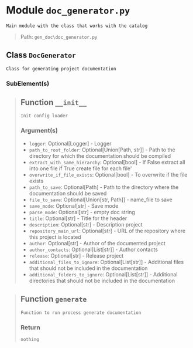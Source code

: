 # Module `doc_generator.py`
```text
Main module with the class that works with the catalog
```

> Path: `gen_doc\doc_generator.py`
## Class `DocGenerator`
```text
Class for generating project documentation
```

### SubElement(s)
 > ## Function  `__init__`
 > ```text
 > Init config loader
 > ```
 > 
 > ### Argument(s)
 > + `logger`: Optional[Logger] - Logger
 > + `path_to_root_folder`: Optional[Union[Path, str]] - Path to the directory for which the
 > documentation should be compiled
 > + `extract_with_same_hierarchy`: Optional[bool] - If False extract all into one file
 > if True create file for each file'
 > + `overwrite_if_file_exists`: Optional[bool] - To overwrite if the file exists
 > + `path_to_save`: Optional[Path] - Path to the directory where the documentation
 > should be saved
 > + `file_to_save`: Optional[Union[str, Path]] - name_file to save
 > + `save_mode`: Optional[str] - Save mode
 > + `parse_mode`: Optional[str] - empty doc string
 > + `title`: Optional[str] - Title for the header
 > + `description`: Optional[str] - Description project
 > + `repository_main_url`: Optional[str] - URL of the repository where this project
 > is located
 > + `author`: Optional[str] - Author of the documented project
 > + `author_contacts`: Optional[List[str]] - Author contacts
 > + `release`: Optional[str] - Release project
 > + `additional_files_to_ignore`: Optional[List[str]] - Additional files that should not
 > be included in the documentation
 > + `additional_folders_to_ignore`: Optional[List[str]] - Additional directories that should
 > not be included in the documentation
 > ## Function  `generate`
 > ```text
 > Function to run process generate documentation
 > ```
 > 
 > ### Return
 > ```text
 > nothing
 > ```
 > 